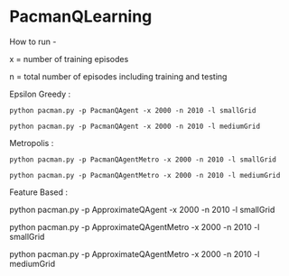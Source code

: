 # PacmanQLearning

How to run -

x = number of training episodes

n = total number of episodes including training and testing


Epsilon Greedy :

    python pacman.py -p PacmanQAgent -x 2000 -n 2010 -l smallGrid

    python pacman.py -p PacmanQAgent -x 2000 -n 2010 -l mediumGrid


Metropolis :

    python pacman.py -p PacmanQAgentMetro -x 2000 -n 2010 -l smallGrid

    python pacman.py -p PacmanQAgentMetro -x 2000 -n 2010 -l mediumGrid

Feature Based :
    
python pacman.py -p ApproximateQAgent -x 2000 -n 2010 -l smallGrid

python pacman.py -p ApproximateQAgentMetro -x 2000 -n 2010 -l smallGrid

python pacman.py -p ApproximateQAgentMetro -x 2000 -n 2010 -l mediumGrid